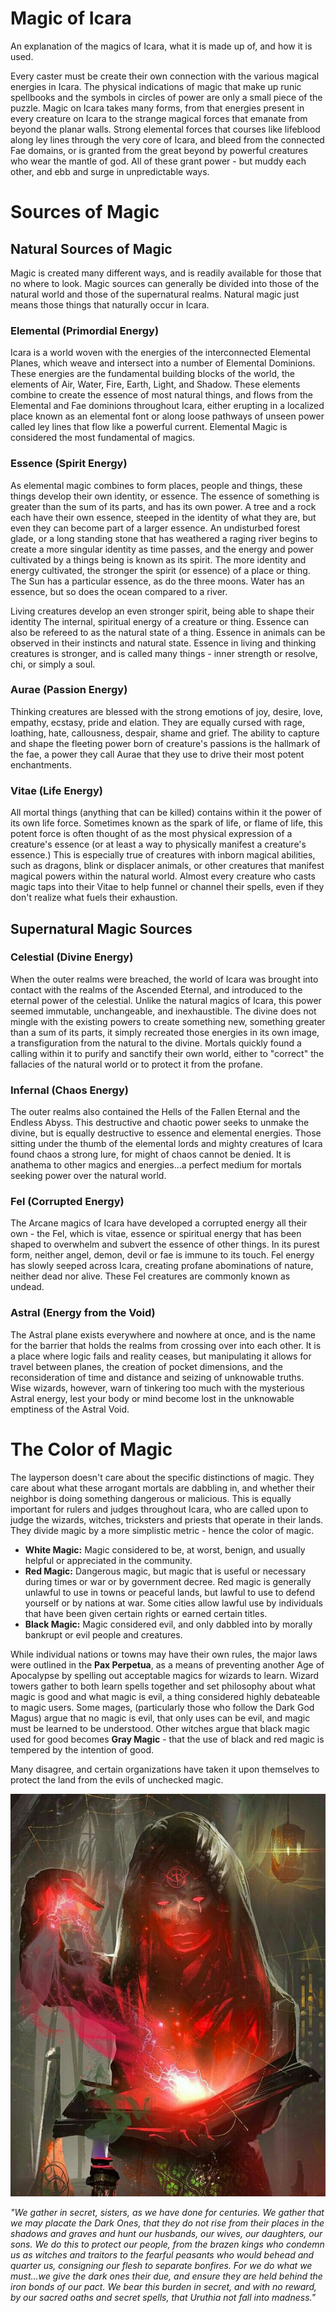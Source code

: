 # Magic of Icara

An explanation of the magics of Icara, what it is made up of, and how it is used.

Every caster must be create their own connection with the various magical energies in Icara. The physical indications of magic that make up runic spellbooks and the symbols in circles of power are only a small piece of the puzzle. Magic on Icara takes many forms, from that energies present in every creature on Icara to the strange magical forces that emanate from beyond the planar walls. Strong elemental forces that courses like lifeblood along ley lines through the very core of Icara, and bleed from the connected Fae domains, or is granted from the great beyond by powerful creatures who wear the mantle of god. All of these grant power - but muddy each other, and ebb and surge in unpredictable ways.

# Sources of Magic


## Natural Sources of Magic

Magic is created many different ways, and is readily available for those that no where to look. Magic sources can generally be divided into those of the natural world and those of the supernatural realms. Natural magic just means those things that naturally occur in Icara.

### Elemental (Primordial Energy)

Icara is a world woven with the energies of the interconnected Elemental Planes, which weave and intersect into a number of Elemental Dominions. These energies are the fundamental building blocks of the world, the elements of Air, Water, Fire, Earth, Light, and Shadow. These elements combine to create the essence of most natural things, and flows from the Elemental and Fae dominions throughout Icara, either erupting in a localized place known as an elemental font or along loose pathways of unseen power called ley lines that flow like a powerful current. Elemental Magic is considered the most fundamental of magics.

### Essence (Spirit Energy)

As elemental magic combines to form places, people and things, these things develop their own identity, or essence. The essence of something is greater than the sum of its parts, and has its own power. A tree and a rock each have their own essence, steeped in the identity of what they are, but even they can become part of a larger essence. An undisturbed forest glade, or a long standing stone that has weathered a raging river begins to create a more singular identity as time passes, and the energy and power cultivated by a things being is known as its spirit. The more identity and energy cultivated, the stronger the spirit (or essence) of a place or thing. The Sun has a particular essence, as do the three moons. Water has an essence, but so does the ocean compared to a river. 

Living creatures develop an even stronger spirit, being able to shape their identity The internal, spiritual energy of a creature or thing. Essence can also be refereed to as the natural state of a thing. Essence in animals can be observed in their instincts and natural state. Essence in living and thinking creatures is stronger, and is called many things - inner strength or resolve, chi, or simply a soul.

### Aurae (Passion Energy)

Thinking creatures are blessed with the strong emotions of joy, desire, love, empathy, ecstasy, pride and elation. They are equally cursed with rage, loathing, hate, callousness, despair, shame and grief. The ability to capture and shape the fleeting power born of creature's passions is the hallmark of the fae, a power they call Aurae that they use to drive their most potent enchantments.

### Vitae (Life Energy)

All mortal things (anything that can be killed) contains within it the power of its own life force. Sometimes known as the spark of life, or flame of life, this potent force is often thought of as the most physical expression of a creature's essence (or at least a way to physically manifest a creature's essence.) This is especially true of creatures with inborn magical abilities, such as dragons, blink or displacer animals, or other creatures that manifest magical powers within the natural world. Almost every creature who casts magic taps into their Vitae to help funnel or channel their spells, even if they don't realize what fuels their exhaustion.

## Supernatural Magic Sources

### Celestial (Divine Energy)

When the outer realms were breached, the world of Icara was brought into contact with the realms of the Ascended Eternal, and introduced to the eternal power of the celestial. Unlike the natural magics of Icara, this power seemed immutable, unchangeable, and inexhaustible. The divine does not mingle with the existing powers to create something new, something greater than a sum of its parts, it simply recreated those energies in its own image, a transfiguration from the natural to the divine. Mortals quickly found a calling within it to purify and sanctify their own world, either to "correct" the fallacies of the natural world or to protect it from the profane.

### Infernal (Chaos Energy)

The outer realms also contained the Hells of the Fallen Eternal and the Endless Abyss. This destructive and chaotic power seeks to unmake the divine, but is equally destructive to essence and elemental energies. Those sitting under the thumb of the elemental lords and mighty creatures of Icara found chaos a strong lure, for might of chaos cannot be denied. It is anathema to other magics and energies...a perfect medium for mortals
seeking power over the natural world.

### Fel (Corrupted Energy)

The Arcane magics of Icara have developed a corrupted energy all their own - the Fel, which is vitae, essence or spiritual energy that has been shaped to overwhelm and subvert the essence of other things. In its purest form, neither angel, demon, devil or fae is immune to its touch. Fel energy has slowly seeped across Icara, creating profane abominations of nature, neither dead nor alive. These Fel creatures are commonly known as undead.

### Astral (Energy from the Void)

The Astral plane exists everywhere and nowhere at once, and is the name for the barrier that holds the realms from crossing over into each other. It is a place where logic fails and reality ceases, but manipulating it allows for travel between planes, the creation of pocket dimensions, and the reconsideration of time and distance and seizing of unknowable truths. Wise wizards, however, warn of tinkering too much with the mysterious Astral energy, lest your body or mind become lost in the unknowable emptiness of the Astral Void.

# The Color of Magic

The layperson doesn't care about the specific distinctions of magic. They care about what these arrogant mortals are dabbling in, and whether their neighbor is doing something dangerous or malicious. This is equally important for rulers and judges throughout Icara, who are called upon to judge the wizards, witches, tricksters and priests that operate in their lands. They divide magic by a more simplistic metric - hence the color of magic.

- **White Magic:** Magic considered to be, at worst, benign, and usually helpful or appreciated in the  community.
- **Red Magic:** Dangerous magic, but magic that is useful or necessary during times or war or by government decree. Red magic is generally unlawful to use in towns or peaceful lands, but lawful to use to defend yourself or by nations at war. Some cities allow lawful use by individuals that have been given certain rights or earned certain titles.
- **Black Magic:** Magic considered evil, and only dabbled into by morally bankrupt or evil people and creatures.

While individual nations or towns may have their own rules, the major laws were outlined in the **Pax Perpetua**, as a means of preventing another Age of Apocalypse by spelling out acceptable magics for wizards to learn. Wizard towers gather to both learn spells together and set philosophy about what magic is good and what magic is evil, a thing considered highly debateable to magic users. Some mages, (particularly those who follow the Dark God Magus) argue that no magic is evil, that only uses can be evil, and magic must be learned to be understood. Other witches argue that black magic used for good becomes **Gray Magic** - that the use of black and red magic is tempered by the intention of good.

Many disagree, and certain organizations have taken it upon themselves to protect the land from the evils of unchecked magic.

![Dark Witch](../../mdImage/imageToReplace/darkWitch.jpg)

*"We gather in secret, sisters, as we have done for centuries. We gather that we may placate the Dark Ones, that they do not rise from their places in the shadows and graves and hunt our husbands, our wives, our daughters, our sons. We do this to protect our people, from the brazen kings who condemn us as witches and traitors to the fearful peasants who would behead and quarter us, consigning our flesh to separate bonfires. For we do what we must...we give the dark ones their due, and ensure they are held behind the iron bonds of our pact. We bear this burden in secret, and with no reward, by our sacred oaths and secret spells, that Uruthia not fall into madness."*